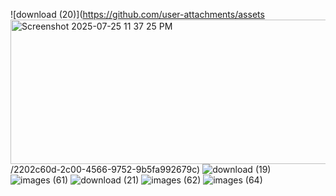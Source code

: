 
![download (20)](https://github.com/user-attachments/assets<img width="789" height="231" alt="Screenshot 2025-07-25 11 37 25 PM" src="https://github.com/user-attachments/assets/eb61d991-fcf3-4d88-8e0c-c06329939b51" />
/2202c60d-2c00-4566-9752-9b5fa992679c)
![download (19)](https://github.com/user-attachments/assets/1a972733-8503-4d80-aaf8-34a0b8b69359)
![images (61)](https://github.com/user-attachments/assets/900ceda0-a4ee-4778-a674-3ce1d32e0cca)
![download (21)](https://github.com/user-attachments/assets/05592e30-6dea-420f-881e-bf3406f61589)
![images (62)](https://github.com/user-attachments/assets/ac797f4d-75fd-42a2-a6a8-ef811c529099)
![images (64)](https://github.com/user-attachments/assets/b214d11e-8ec9-4b62-8150-e80b7f55b63d)
